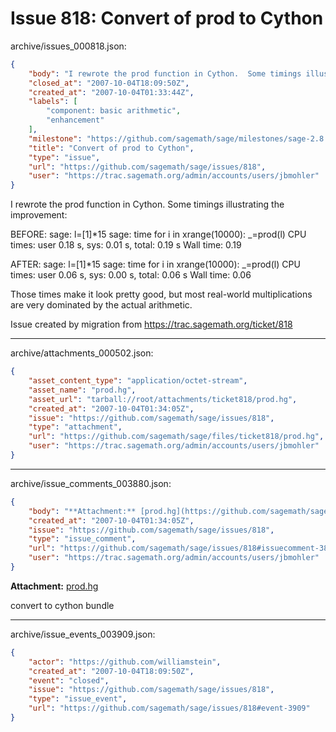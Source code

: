 # Issue 818: Convert of prod to Cython

archive/issues_000818.json:
```json
{
    "body": "I rewrote the prod function in Cython.  Some timings illustrating the improvement:\n\nBEFORE:\nsage: l=[1]*15\nsage: time for i in xrange(10000): _=prod(l)\nCPU times: user 0.18 s, sys: 0.01 s, total: 0.19 s\nWall time: 0.19\n\nAFTER:\nsage: l=[1]*15\nsage: time for i in xrange(10000): _=prod(l)\nCPU times: user 0.06 s, sys: 0.00 s, total: 0.06 s\nWall time: 0.06\n\nThose times make it look pretty good, but most real-world multiplications are very dominated by the actual arithmetic.\n\n\nIssue created by migration from https://trac.sagemath.org/ticket/818\n\n",
    "closed_at": "2007-10-04T18:09:50Z",
    "created_at": "2007-10-04T01:33:44Z",
    "labels": [
        "component: basic arithmetic",
        "enhancement"
    ],
    "milestone": "https://github.com/sagemath/sage/milestones/sage-2.8.6",
    "title": "Convert of prod to Cython",
    "type": "issue",
    "url": "https://github.com/sagemath/sage/issues/818",
    "user": "https://trac.sagemath.org/admin/accounts/users/jbmohler"
}
```
I rewrote the prod function in Cython.  Some timings illustrating the improvement:

BEFORE:
sage: l=[1]*15
sage: time for i in xrange(10000): _=prod(l)
CPU times: user 0.18 s, sys: 0.01 s, total: 0.19 s
Wall time: 0.19

AFTER:
sage: l=[1]*15
sage: time for i in xrange(10000): _=prod(l)
CPU times: user 0.06 s, sys: 0.00 s, total: 0.06 s
Wall time: 0.06

Those times make it look pretty good, but most real-world multiplications are very dominated by the actual arithmetic.


Issue created by migration from https://trac.sagemath.org/ticket/818





---

archive/attachments_000502.json:
```json
{
    "asset_content_type": "application/octet-stream",
    "asset_name": "prod.hg",
    "asset_url": "tarball://root/attachments/ticket818/prod.hg",
    "created_at": "2007-10-04T01:34:05Z",
    "issue": "https://github.com/sagemath/sage/issues/818",
    "type": "attachment",
    "url": "https://github.com/sagemath/sage/files/ticket818/prod.hg",
    "user": "https://trac.sagemath.org/admin/accounts/users/jbmohler"
}
```



---

archive/issue_comments_003880.json:
```json
{
    "body": "**Attachment:** [prod.hg](https://github.com/sagemath/sage/files/ticket818/prod.hg)\n\nconvert to cython bundle",
    "created_at": "2007-10-04T01:34:05Z",
    "issue": "https://github.com/sagemath/sage/issues/818",
    "type": "issue_comment",
    "url": "https://github.com/sagemath/sage/issues/818#issuecomment-3880",
    "user": "https://trac.sagemath.org/admin/accounts/users/jbmohler"
}
```

**Attachment:** [prod.hg](https://github.com/sagemath/sage/files/ticket818/prod.hg)

convert to cython bundle



---

archive/issue_events_003909.json:
```json
{
    "actor": "https://github.com/williamstein",
    "created_at": "2007-10-04T18:09:50Z",
    "event": "closed",
    "issue": "https://github.com/sagemath/sage/issues/818",
    "type": "issue_event",
    "url": "https://github.com/sagemath/sage/issues/818#event-3909"
}
```
